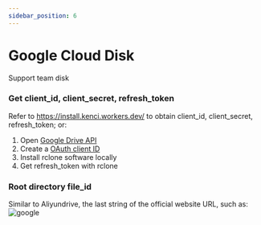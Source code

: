 ```yaml
---
sidebar_position: 6
---
```


# Google Cloud Disk
Support team disk
### Get client_id, client_secret, refresh_token
Refer to https://install.kenci.workers.dev/ to obtain client_id, client_secret, refresh_token; or:
1. Open [Google Drive API](https://console.developers.google.com/apis/api/drive.googleapis.com/overview)
2. Create a [OAuth client ID](https://console.developers.google.com/apis/credentials/oauthclient)
3. Install rclone software locally
4. Get refresh_token with rclone
### Root directory file_id
Similar to Aliyundrive, the last string of the official website URL, such as:
![google](https://store.heytapimage.com/cdo-portal/feedback/202111/24/c0874174c0363207c2b67653d6e9e68c.png)